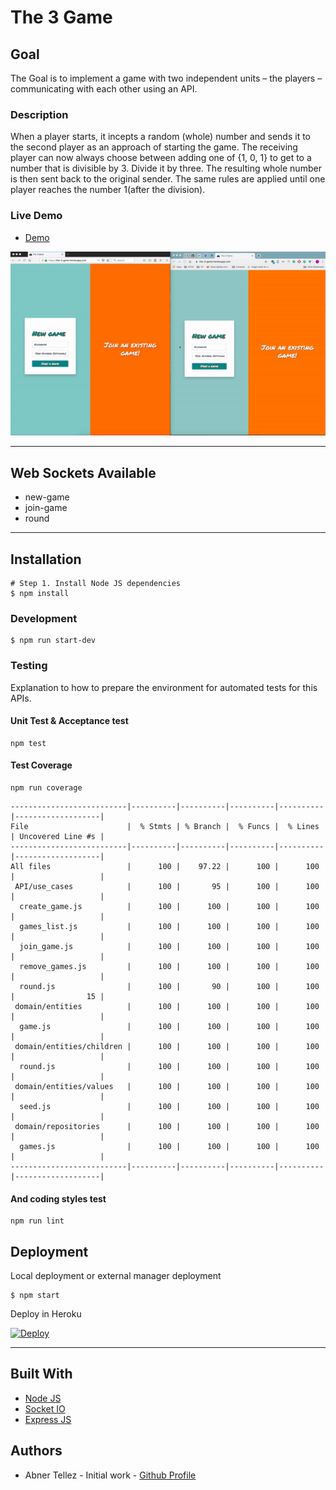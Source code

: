 # The 3 Game

## Goal

The Goal is to implement a game with two independent units – the players – communicating with each other using an API.

### Description

When a player starts, it incepts a random (whole) number and sends it to the second player as an approach of starting the game.
The receiving player can now always choose between adding one of {­1, 0, 1} to get to a number that is divisible by 3. Divide it by three. The resulting whole number is then sent back to the original sender.
The same rules are applied until one player reaches the number 1(after the division).

### Live Demo

- [Demo](https://the-3-game.herokuapp.com/)


![Demo](demo.gif)


---

## Web Sockets Available

- new-game
- join-game
- round

---

## Installation

```
# Step 1. Install Node JS dependencies
$ npm install
```

### Development

```
$ npm run start-dev
```

### Testing

Explanation to how to prepare the environment for automated tests for this APIs.

#### Unit Test & Acceptance test

```
npm test
```

#### Test Coverage

```
npm run coverage
```

````
--------------------------|----------|----------|----------|----------|-------------------|
File                      |  % Stmts | % Branch |  % Funcs |  % Lines | Uncovered Line #s |
--------------------------|----------|----------|----------|----------|-------------------|
All files                 |      100 |    97.22 |      100 |      100 |                   |
 API/use_cases            |      100 |       95 |      100 |      100 |                   |
  create_game.js          |      100 |      100 |      100 |      100 |                   |
  games_list.js           |      100 |      100 |      100 |      100 |                   |
  join_game.js            |      100 |      100 |      100 |      100 |                   |
  remove_games.js         |      100 |      100 |      100 |      100 |                   |
  round.js                |      100 |       90 |      100 |      100 |                15 |
 domain/entities          |      100 |      100 |      100 |      100 |                   |
  game.js                 |      100 |      100 |      100 |      100 |                   |
 domain/entities/children |      100 |      100 |      100 |      100 |                   |
  round.js                |      100 |      100 |      100 |      100 |                   |
 domain/entities/values   |      100 |      100 |      100 |      100 |                   |
  seed.js                 |      100 |      100 |      100 |      100 |                   |
 domain/repositories      |      100 |      100 |      100 |      100 |                   |
  games.js                |      100 |      100 |      100 |      100 |                   |
--------------------------|----------|----------|----------|----------|-------------------|
````

#### And coding styles test

```
npm run lint
```

## Deployment

Local deployment or external manager deployment

```
$ npm start
```

Deploy in Heroku

[![Deploy](https://www.herokucdn.com/deploy/button.svg)](https://heroku.com/deploy?template=https://github.com/atellezsazo/The-Three-Game)

---

## Built With 

- [Node JS](https://nodejs.org/en/)
- [Socket IO](https://socket.io/)
- [Express JS](https://expressjs.com/)


## Authors

- Abner Tellez - Initial work - [Github Profile](https://www.github.com/atellezsazo/)
